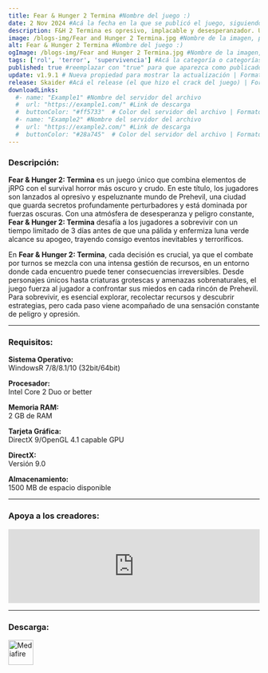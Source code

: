 ```yaml
---
title: Fear & Hunger 2 Termina #Nombre del juego :)
date: 2 Nov 2024 #Acá la fecha en la que se publicó el juego, siguiendo este formato: Dia "30", Mes "Oct", Año "2024" = como debe quedar: 30 Oct 2024
description: F&H 2 Termina es opresivo, implacable y desesperanzador. Una mezcla de jRPG y survival horror. Combate por turnos combinado con gestión de recursos. Tienes 3 días para explorar el siniestro pueblo de Prehevil y descubrir sus oscuros secretos. 3 días hasta que la luna pálida y enfermizamente verde llegue a su punto máximo. #Acá una mini descripción del juego
image: /blogs-img/Fear and Hunger 2 Termina.jpg #Nombre de la imagen, por lo general es exactamente el mismo nombre que el juego excluyendo lo ":" (Dos puntos)
alt: Fear & Hunger 2 Termina #Nombre del juego :)
ogImage: /blogs-img/Fear and Hunger 2 Termina.jpg #Nombre de la imagen, por lo general es exactamente el mismo nombre que el juego excluyendo lo ":" (Dos puntos)
tags: ['rol', 'terror', 'supervivencia'] #Acá la categoría o categorías del juego, si es más de una se coloca en este formato: ['categoría1', 'categoría2']
published: true #reemplazar con "true" para que aparezca como publicado
update: v1.9.1 # Nueva propiedad para mostrar la actualización | Formato: v1.0.0
release: Skaider #Acá el release (el que hizo el crack del juego) | Formato: Nicolhetti
downloadLinks:
  #- name: "Example1" #Nombre del servidor del archivo
  #  url: "https://example1.com/" #Link de descarga
  #  buttonColor: "#ff5733"  # Color del servidor del archivo | Formato hexadecimal | MediaFire: #0171F0 | Buzzheavier: #FF6600 |
  #- name: "Example2" #Nombre del servidor del archivo
  #  url: "https://example2.com/" #Link de descarga
  #  buttonColor: "#28a745"  # Color del servidor del archivo | Formato hexadecimal | MediaFire: #0171F0 | Buzzheavier: #FF6600 |
---
```


<!--En VSCode seleccionando una palabra, por ejemplo: "Fear & Hunger 2 Termina" y apretando Ctrl+F2 se seleccionan todas las palabras iguales-->

### Descripción:
**Fear & Hunger 2: Termina** es un juego único que combina elementos de jRPG con el survival horror más oscuro y crudo. En este título, los jugadores son lanzados al opresivo y espeluznante mundo de Prehevil, una ciudad que guarda secretos profundamente perturbadores y está dominada por fuerzas oscuras. Con una atmósfera de desesperanza y peligro constante, **Fear & Hunger 2: Termina** desafía a los jugadores a sobrevivir con un tiempo limitado de 3 días antes de que una pálida y enfermiza luna verde alcance su apogeo, trayendo consigo eventos inevitables y terroríficos.

En **Fear & Hunger 2: Termina**, cada decisión es crucial, ya que el combate por turnos se mezcla con una intensa gestión de recursos, en un entorno donde cada encuentro puede tener consecuencias irreversibles. Desde personajes únicos hasta criaturas grotescas y amenazas sobrenaturales, el juego fuerza al jugador a confrontar sus miedos en cada rincón de Prehevil. Para sobrevivir, es esencial explorar, recolectar recursos y descubrir estrategias, pero cada paso viene acompañado de una sensación constante de peligro y opresión.

<!--Prompt para Chat-GPT: Hazme una descripción para el juego "Fear & Hunger 2 Termina" y cada que menciones "Fear & Hunger 2 Termina" ponlo en negrita -->

---

### Requisitos:
**Sistema Operativo:**  
WindowsR 7/8/8.1/10 (32bit/64bit)

**Procesador:**  
Intel Core 2 Duo or better

**Memoria RAM:**  
2 GB de RAM

**Tarjeta Gráfica:**  
DirectX 9/OpenGL 4.1 capable GPU

**DirectX:**  
Versión 9.0

**Almacenamiento:**  
1500 MB de espacio disponible

<!--Si falta o sobra un requisito se quita o se agrega manteniendo el mismo formato-->

---

### Apoya a los creadores:
<iframe src="https://store.steampowered.com/widget/2171440/" frameborder="0" style="background-color: transparent; width: 100% !important; aspect-ratio: 646 / 190;"></iframe>

<!--Reemplazar los numeros (AppID) del juego (en este caso 2668510) por el numero (AppID) correspondiente con el juego a publicar-->
<!--El AppID se encuentra en la URL del Juego en Steam-->

---

### Descarga:

[<img src="https://gist.github.com/cxmeel/0dbc95191f239b631c3874f4ccf114e2/raw/download.svg" alt="Mediafire" height="50" />](https://www.mediafire.com/file/ri9yrtz4eqeu2o0/Fear_%2526_Hunger_2_Termina_-_By_Nicolhetti_Projects.zip/file)

<!-- # se debe reemplazar por el link de descarga-->

<!--NOMBRE-DEL-SERVICIO se debe reemplazar por el servicio donde está subido el juego-->
